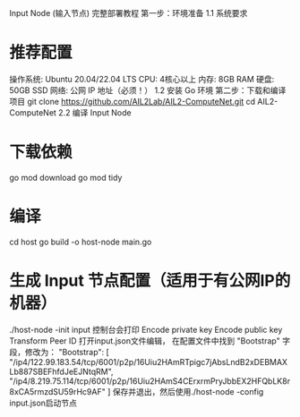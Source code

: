Input Node (输入节点) 完整部署教程
第一步：环境准备
1.1 系统要求
# 推荐配置
操作系统: Ubuntu 20.04/22.04 LTS
CPU: 4核心以上
内存: 8GB RAM
硬盘: 50GB SSD
网络: 公网 IP 地址（必须！）
1.2 安装 Go 环境
第二步：下载和编译项目
git clone https://github.com/AIL2Lab/AIL2-ComputeNet.git
cd AIL2-ComputeNet
2.2 编译 Input Node
# 下载依赖
go mod download
go mod tidy
# 编译
cd host
go build -o host-node main.go
# 生成 Input 节点配置（适用于有公网IP的机器）
./host-node -init input
控制台会打印
Encode private key
Encode public key
Transform Peer ID
打开input.json文件编辑，
在配置文件中找到 "Bootstrap" 字段，修改为：
"Bootstrap": [
    "/ip4/122.99.183.54/tcp/6001/p2p/16Uiu2HAmRTpigc7jAbsLndB2xDEBMAXLb887SBEFhfdJeEJNtqRM",
    "/ip4/8.219.75.114/tcp/6001/p2p/16Uiu2HAmS4CErxrmPryJbbEX2HFQbLK8r8xCA5rmzdSU59rHc9AF"
  ]
保存并退出，然后使用./host-node -config input.json启动节点